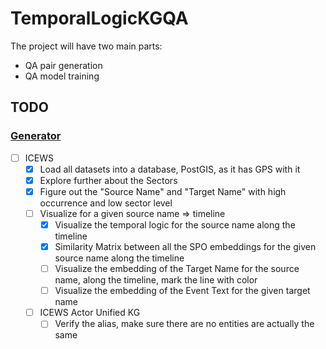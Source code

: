# TemporalLogicKGQA

The project will have two main parts:

- QA pair generation
- QA model training

## TODO

### [Generator](./tkgqa_generator/README.md)

- [ ] ICEWS
    - [x] Load all datasets into a database, PostGIS, as it has GPS with it
    - [x] Explore further about the Sectors
    - [x] Figure out the "Source Name" and "Target Name" with high occurrence and low sector level
    - [ ] Visualize for a given source name => timeline
        - [x] Visualize the temporal logic for the source name along the timeline
        - [x] Similarity Matrix between all the SPO embeddings for the given source name along the timeline
        - [ ] Visualize the embedding of the Target Name for the source name, along the timeline, mark the line with
          color
        - [ ] Visualize the embedding of the Event Text for the given target name
    - [ ] ICEWS Actor Unified KG
        - [ ] Verify the alias, make sure there are no entities are actually the same